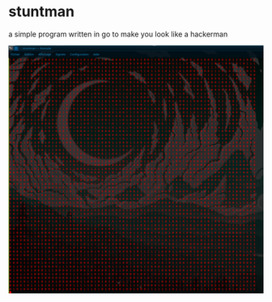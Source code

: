 # stuntman
a simple program written in go to make you look like a hackerman

![alt text](https://github.com/Solirs/stuntman/blob/main/ressources/demo.png?raw=true)